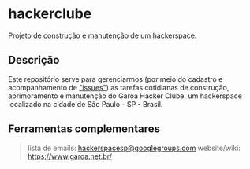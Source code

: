 # hackerclube #
Projeto de construção e manutenção de um hackerspace.

## Descrição ##

Este repositório serve para gerenciarmos (por meio do cadastro e acompanhamento de ["issues"](https://github.com/garoa/hackerclube/issues)) as tarefas cotidianas de construção, aprimoramento e manutenção do Garoa Hacker Clube, um hackerspace localizado na cidade de São Paulo - SP - Brasil.


## Ferramentas complementares ##

> lista de emails: hackerspacesp@googlegroups.com
> website/wiki: https://www.garoa.net.br/
